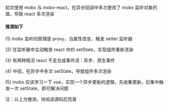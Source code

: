 初次使用 mobx 与 mobx-react，在异步回调中多次更改了 mobx 监听对象的值，导致 react 多次渲染

#### 推测如下

(1) mobx 监听的原理是 proxy，当属性改变，触发 setter 监听器

(2) 在监听器中主动触发 react 中的 setState，实现组件重新渲染

(3) 有两种情况 react 不走合成事件流：异步、原生事件

(4) 中招，在异步中多次 setState，导致组件多次渲染

(5) mobx 应该学习一下 vue，实现一个异步更新的逻辑，先收集更新，后集中触发一次 setState，即可解决问题

注：以上为推测，待阅读源码后完善
